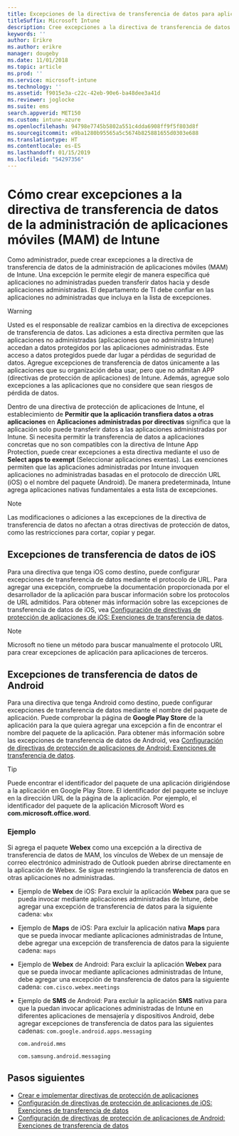 ```yaml
---
title: Excepciones de la directiva de transferencia de datos para aplicaciones
titleSuffix: Microsoft Intune
description: Cree excepciones a la directiva de transferencia de datos de la administración de aplicaciones móviles (MAM) de Intune.
keywords: ''
author: Erikre
ms.author: erikre
manager: dougeby
ms.date: 11/01/2018
ms.topic: article
ms.prod: ''
ms.service: microsoft-intune
ms.technology: ''
ms.assetid: f9015e3a-c22c-42eb-90e6-ba48dee3a41d
ms.reviewer: joglocke
ms.suite: ems
search.appverid: MET150
ms.custom: intune-azure
ms.openlocfilehash: 94798e7745b5802a551c4dda6908ff9f5f803d8f
ms.sourcegitcommit: e9ba1280b95565a5c5674b825881655d0303e688
ms.translationtype: HT
ms.contentlocale: es-ES
ms.lasthandoff: 01/15/2019
ms.locfileid: "54297356"
---
```

# <a name="how-to-create-exceptions-to-the-intune-mobile-application-management-mam-data-transfer-policy"></a>Cómo crear excepciones a la directiva de transferencia de datos de la administración de aplicaciones móviles (MAM) de Intune

Como administrador, puede crear excepciones a la directiva de transferencia de datos de la administración de aplicaciones móviles (MAM) de Intune. Una excepción le permite elegir de manera específica qué aplicaciones no administradas pueden transferir datos hacia y desde aplicaciones administradas. El departamento de TI debe confiar en las aplicaciones no administradas que incluya en la lista de excepciones. 

>[!WARNING] 
> Usted es el responsable de realizar cambios en la directiva de excepciones de transferencia de datos. Las adiciones a esta directiva permiten que las aplicaciones no administradas (aplicaciones que no administra Intune) accedan a datos protegidos por las aplicaciones administradas. Este acceso a datos protegidos puede dar lugar a pérdidas de seguridad de datos. Agregue excepciones de transferencia de datos únicamente a las aplicaciones que su organización deba usar, pero que no admitan APP (directivas de protección de aplicaciones) de Intune. Además, agregue solo excepciones a las aplicaciones que no considere que sean riesgos de pérdida de datos.

Dentro de una directiva de protección de aplicaciones de Intune, el establecimiento de **Permitir que la aplicación transfiera datos a otras aplicaciones** en **Aplicaciones administradas por directivas** significa que la aplicación solo puede transferir datos a las aplicaciones administradas por Intune. Si necesita permitir la transferencia de datos a aplicaciones concretas que no son compatibles con la directiva de Intune App Protection, puede crear excepciones a esta directiva mediante el uso de **Select apps to exempt** (Seleccionar aplicaciones exentas). Las exenciones permiten que las aplicaciones administradas por Intune invoquen aplicaciones no administradas basadas en el protocolo de dirección URL (iOS) o el nombre del paquete (Android). De manera predeterminada, Intune agrega aplicaciones nativas fundamentales a esta lista de excepciones. 

> [!NOTE]
> Las modificaciones o adiciones a las excepciones de la directiva de transferencia de datos no afectan a otras directivas de protección de datos, como las restricciones para cortar, copiar y pegar. 

## <a name="ios-data-transfer-exceptions"></a>Excepciones de transferencia de datos de iOS
Para una directiva que tenga iOS como destino, puede configurar excepciones de transferencia de datos mediante el protocolo de URL. Para agregar una excepción, compruebe la documentación proporcionada por el desarrollador de la aplicación para buscar información sobre los protocolos de URL admitidos. Para obtener más información sobre las excepciones de transferencia de datos de iOS, vea [Configuración de directivas de protección de aplicaciones de iOS: Exenciones de transferencia de datos](app-protection-policy-settings-ios.md#data-transfer-exemptions).

> [!NOTE]
> Microsoft no tiene un método para buscar manualmente el protocolo URL para crear excepciones de aplicación para aplicaciones de terceros. 

## <a name="android-data-transfer-exceptions"></a>Excepciones de transferencia de datos de Android
Para una directiva que tenga Android como destino, puede configurar excepciones de transferencia de datos mediante el nombre del paquete de aplicación. Puede comprobar la página de **Google Play Store** de la aplicación para la que quiera agregar una excepción a fin de encontrar el nombre del paquete de la aplicación. Para obtener más información sobre las excepciones de transferencia de datos de Android, vea [Configuración de directivas de protección de aplicaciones de Android: Exenciones de transferencia de datos](app-protection-policy-settings-android.md#data-transfer-exemptions).


>[!TIP]
> Puede encontrar el identificador del paquete de una aplicación dirigiéndose a la aplicación en Google Play Store. El identificador del paquete se incluye en la dirección URL de la página de la aplicación. Por ejemplo, el identificador del paquete de la aplicación Microsoft Word es **com.microsoft.office.word**.

### <a name="example"></a>Ejemplo
Si agrega el paquete **Webex** como una excepción a la directiva de transferencia de datos de MAM, los vínculos de Webex de un mensaje de correo electrónico administrado de Outlook pueden abrirse directamente en la aplicación de Webex. Se sigue restringiendo la transferencia de datos en otras aplicaciones no administradas.

- Ejemplo de **Webex** de iOS:   Para excluir la aplicación **Webex** para que se pueda invocar mediante aplicaciones administradas de Intune, debe agregar una excepción de transferencia de datos para la siguiente cadena: <code>wbx</code>
    
 - Ejemplo de **Maps** de iOS:  Para excluir la aplicación nativa **Maps** para que se pueda invocar mediante aplicaciones administradas de Intune, debe agregar una excepción de transferencia de datos para la siguiente cadena: <code>maps</code>

- Ejemplo de **Webex** de Android:   Para excluir la aplicación **Webex** para que se pueda invocar mediante aplicaciones administradas de Intune, debe agregar una excepción de transferencia de datos para la siguiente cadena: <code>com.cisco.webex.meetings</code>
    
- Ejemplo de **SMS** de Android:   Para excluir la aplicación **SMS** nativa para que la puedan invocar aplicaciones administradas de Intune en diferentes aplicaciones de mensajería y dispositivos Android, debe agregar excepciones de transferencia de datos para las siguientes cadenas: 
    <code>com.google.android.apps.messaging</code>
    
    <code>com.android.mms</code>
    
    <code>com.samsung.android.messaging</code>

## <a name="next-steps"></a>Pasos siguientes

- [Crear e implementar directivas de protección de aplicaciones](app-protection-policies.md)
- [Configuración de directivas de protección de aplicaciones de iOS: Exenciones de transferencia de datos](app-protection-policy-settings-ios.md#data-transfer-exemptions)
- [Configuración de directivas de protección de aplicaciones de Android: Exenciones de transferencia de datos](app-protection-policy-settings-android.md#data-transfer-exemptions)
